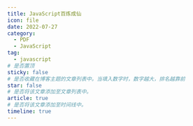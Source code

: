 ```yaml
---
title: JavaScript百炼成仙
icon: file
date: 2022-07-27
category:
  - PDF
  - JavaScript
tag:
  - javascript
# 是否置顶
sticky: false
# 是否收藏在博客主题的文章列表中。当填入数字时，数字越大，排名越靠前
star: false
# 是否将该文章添加至文章列表中。
article: true
# 是否将该文章添加至时间线中。
timeline: true
---
```


<!-- more -->


<PDF url="https://lc-gluttony.s3.amazonaws.com/LfQUMiHwWA4l/dxlnxT6i4i419oYe8veT87TsRq1bE6lN/JavaScript%E7%99%BE%E7%82%BC%E6%88%90%E4%BB%99.pdf"  />